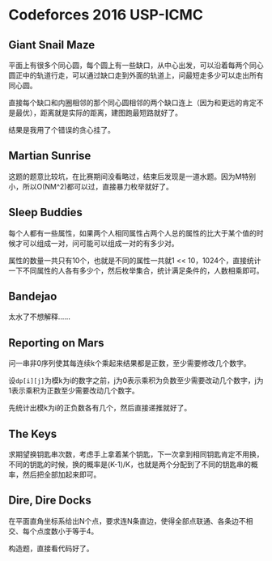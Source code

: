 # Codeforces 2016 USP-ICMC

## Giant Snail Maze

平面上有很多个同心圆，每个圆上有一些缺口，从中心出发，可以沿着每两个同心圆正中的轨道行走，可以通过缺口走到外面的轨道上，问最短走多少可以走出所有同心圆。

直接每个缺口和内圈相邻的那个同心圆相邻的两个缺口连上（因为和更远的肯定不是最优），距离就是实际的距离，建图跑最短路就好了。

结果是我用了个错误的贪心挂了。

## Martian Sunrise

这题的题意比较坑，在比赛期间没看略过，结束后发现是一道水题。因为M特别小，所以O(NM^2)都可以过，直接暴力枚举就好了。

## Sleep Buddies

每个人都有一些属性，如果两个人相同属性占两个人总的属性的比大于某个值的时候才可以组成一对，问可能可以组成一对的有多少对。

属性的数量一共只有10个，也就是不同的属性一共就1 << 10，1024个，直接统计一下不同属性的人各有多少个，然后枚举集合，统计满足条件的，人数相乘即可。

## Bandejao

太水了不想解释……

## Reporting on Mars

问一串非0序列使其每连续k个乘起来结果都是正数，至少需要修改几个数字。

设`dp[i][j]`为模k为i的数字之前，j为0表示乘积为负数至少需要改动几个数字，j为1表示乘积为正数至少需要改动几个数字。

先统计出模k为i的正负数各有几个，然后直接递推就好了。

## The Keys

求期望换钥匙串次数，考虑手上拿着某个钥匙，下一次拿到相同钥匙肯定不用换，不同的钥匙的时候，换的概率是(K-1)/K，也就是两个分配到了不同的钥匙串的概率，然后把全部加起来即可。


## Dire, Dire Docks

在平面直角坐标系给出N个点，要求连N条直边，使得全部点联通、各条边不相交、每个点度数小于等于4。

构造题，直接看代码好了。
